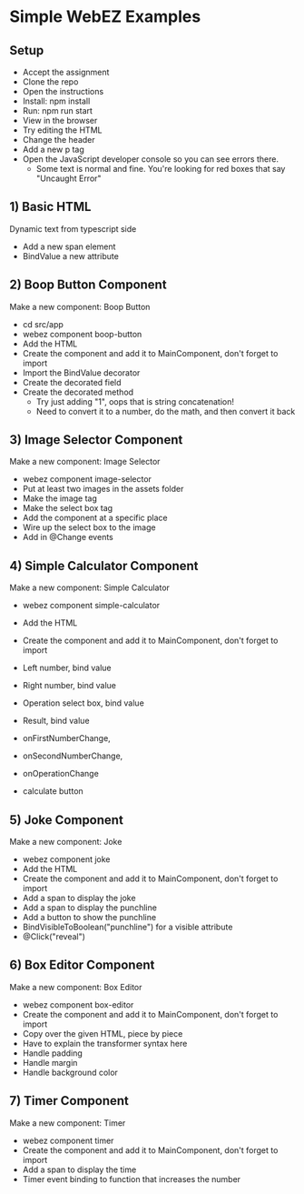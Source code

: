 # Simple WebEZ Examples

## Setup

- Accept the assignment
- Clone the repo
- Open the instructions
- Install: npm install
- Run: npm run start
- View in the browser
- Try editing the HTML
- Change the header
- Add a new p tag
- Open the JavaScript developer console so you can see errors there.
  - Some text is normal and fine. You're looking for red boxes that say "Uncaught Error"

## 1) Basic HTML

Dynamic text from typescript side
- Add a new span element
- BindValue a new attribute

## 2) Boop Button Component

Make a new component: Boop Button
- cd src/app
- webez component boop-button
- Add the HTML
- Create the component and add it to MainComponent, don't forget to import
- Import the BindValue decorator
- Create the decorated field
- Create the decorated method
  - Try just adding "1", oops that is string concatenation!
  - Need to convert it to a number, do the math, and then convert it back
	
## 3) Image Selector Component
	
Make a new component: Image Selector
- webez component image-selector
- Put at least two images in the assets folder
- Make the image tag
- Make the select box tag
- Add the component at a specific place
- Wire up the select box to the image
- Add in @Change events

## 4) Simple Calculator Component
	
Make a new component: Simple Calculator
- webez component simple-calculator
- Add the HTML
- Create the component and add it to MainComponent, don't forget to import
- Left number, bind value
- Right number, bind value
- Operation select box, bind value
- Result, bind value

- onFirstNumberChange,
- onSecondNumberChange,
- onOperationChange

- calculate button

## 5) Joke Component

Make a new component: Joke
- webez component joke
- Add the HTML
- Create the component and add it to MainComponent, don't forget to import
- Add a span to display the joke
- Add a span to display the punchline
- Add a button to show the punchline
- BindVisibleToBoolean("punchline") for a visible attribute
- @Click("reveal")

## 6) Box Editor Component

Make a new component: Box Editor
- webez component box-editor
- Create the component and add it to MainComponent, don't forget to import
- Copy over the given HTML, piece by piece
- Have to explain the transformer syntax here
- Handle padding
- Handle margin
- Handle background color

## 7) Timer Component

Make a new component: Timer
- webez component timer
- Create the component and add it to MainComponent, don't forget to import
- Add a span to display the time
- Timer event binding to function that increases the number